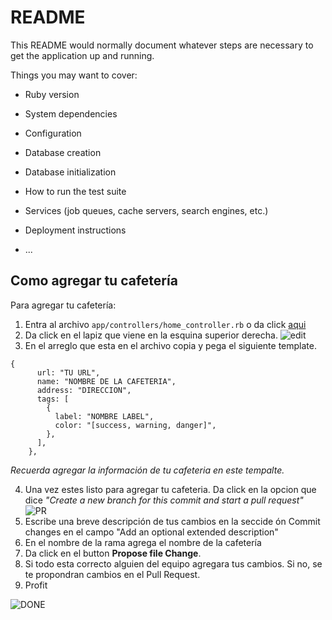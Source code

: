 # README

This README would normally document whatever steps are necessary to get the
application up and running.

Things you may want to cover:

* Ruby version

* System dependencies

* Configuration

* Database creation

* Database initialization

* How to run the test suite

* Services (job queues, cache servers, search engines, etc.)

* Deployment instructions

* ...

## Como agregar tu cafetería
Para agregar tu cafetería:

1. Entra al archivo `app/controllers/home_controller.rb` o da click [aqui](https://github.com/LabLeon/OpenDataDay2020/blob/master/app/controllers/home_controller.rb) 
2. Da click en el lapiz que viene en la esquina superior derecha.
![edit](https://help.github.com/assets/images/help/repository/edit-file-edit-button.png)
3. En el arreglo que esta en el archivo copia y pega el siguiente template.

```
{
      url: "TU URL",
      name: "NOMBRE DE LA CAFETERIA",
      address: "DIRECCION",
      tags: [ 
        {
          label: "NOMBRE LABEL",
          color: "[success, warning, danger]",
        },
      ],
    },

```

_Recuerda agregar la información de tu cafeteria en este tempalte._

4. Una vez estes listo para agregar tu cafeteria. Da click en la opcion que dice _"Create a new branch for this commit and start a pull request"_
![PR](https://guides.github.com/activities/hello-world/commit.png)
5. Escribe una breve descripción de tus cambios en la seccide ón Commit changes en el campo "Add an optional extended description"
5. En el nombre de la rama agrega el nombre de la cafetería
6. Da click en el button **Propose file Change**.
7. Si todo esta correcto alguien del equipo agregara tus cambios. Si no, se te propondran cambios en el Pull Request. 
8. Profit 

![DONE](https://media.giphy.com/media/5wWf7GW1AzV6pF3MaVW/giphy.gif)

